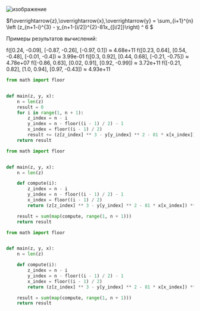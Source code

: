 ![изображение](https://github.com/mir4sem/python/assets/70198995/7d6addd5-2457-4298-93f3-907653b05a87)

$f\overrightarrow{z},\overrightarrow{x},\overrightarrow{y} = \sum_{i+1}^{n} \left (z_{n+1-i}^{3} - y_{n+1-[i/2]}^{2}-81x_{[i/2]}\right) ^ 6 $
 
Примеры результатов вычислений:

f([0.24, -0.09],
[-0.87, -0.26],
[-0.97, 0.1]) ≈ 4.68e+11
f([0.23, 0.64],
[0.54, -0.48],
[-0.01, -0.4]) ≈ 3.99e-01
f([0.3, 0.92],
[0.44, 0.68],
[-0.21, -0.75]) ≈ 4.78e+07
f([-0.86, 0.63],
[0.02, 0.91],
[0.92, -0.99]) ≈ 3.72e+11
f([-0.21, 0.82],
[1.0, 0.94],
[0.97, -0.43]) ≈ 4.93e+11

```python
from math import floor


def main(z, y, x):
    n = len(z)
    result = 0
    for i in range(1, n + 1):
        z_index = n - i
        y_index = n - floor((i - 1) / 2) - 1
        x_index = floor((i - 1) / 2)
        result += (z[z_index] ** 3 - y[y_index] ** 2 - 81 * x[x_index]) ** 6
    return result

```

```python
from math import floor


def main(z, y, x):
    n = len(z)

    def compute(i):
        z_index = n - i
        y_index = n - floor((i - 1) / 2) - 1
        x_index = floor((i - 1) / 2)
        return (z[z_index] ** 3 - y[y_index] ** 2 - 81 * x[x_index]) ** 6

    result = sum(map(compute, range(1, n + 1)))
    return result

```

```python
from math import floor


def main(z, y, x):
    n = len(z)

    def compute(i):
        z_index = n - i
        y_index = n - floor((i - 1) / 2) - 1
        x_index = floor((i - 1) / 2)
        return (z[z_index] ** 3 - y[y_index] ** 2 - 81 * x[x_index]) ** 6

    result = sum(map(compute, range(1, n + 1)))
    return result

```
